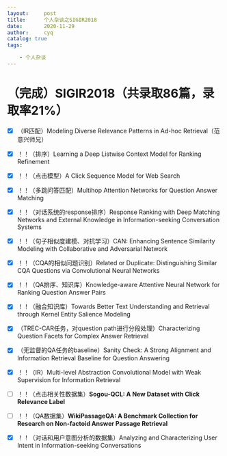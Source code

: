 ```yaml
---
layout:     post
title:      个人杂谈之SIGIR2018
date:       2020-11-29
author:     cyq
catalog: true
tags:

    - 个人杂谈
---
```




# （完成）SIGIR2018（共录取86篇，录取率21%）

- [x] （IR匹配）Modeling Diverse Relevance Patterns in Ad-hoc Retrieval（范意兴师兄）

- [x] ！！（排序）Learning a Deep Listwise Context Model for Ranking Refinement

- [x] ！！（点击模型）A Click Sequence Model for Web Search

- [x] ！！（多跳问答匹配）Multihop Attention Networks for Question Answer Matching

- [x] ！！（对话系统的response排序）Response Ranking with Deep Matching Networks and External Knowledge in Information-seeking Conversation Systems

- [x] ！！（句子相似度建模、对抗学习）CAN: Enhancing Sentence Similarity Modeling with Collaborative and Adversarial Network

- [x] ！！（CQA的相似问题识别）Related or Duplicate: Distinguishing Similar CQA Questions via Convolutional Neural Networks

- [x] ！！（QA排序、知识库）Knowledge-aware Attentive Neural Network for Ranking Question Answer Pairs

- [x] ！！（融合知识库）Towards Better Text Understanding and Retrieval through Kernel Entity Salience Modeling

- [x] （TREC-CAR任务，对question path进行分段处理）Characterizing Question Facets for Complex Answer Retrieval

- [x] （无监督的QA任务的baseline）Sanity Check: A Strong Alignment and Information Retrieval Baseline for Question Answering

- [x] ！！（IR）Multi-level Abstraction Convolutional Model with Weak Supervision for Information Retrieval

- [ ] ！！（点击相关性数据集）**Sogou-QCL: A New Dataset with Click Relevance Label**

- [ ] ！！（QA数据集）**WikiPassageQA: A Benchmark Collection for Research on Non-factoid Answer Passage Retrieval**

- [x] ！！（对话和用户意图分析的数据集）Analyzing and Characterizing User Intent in Information-seeking Conversations